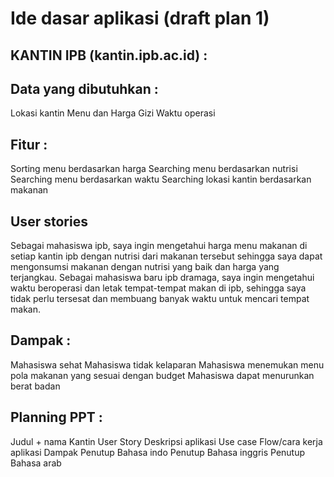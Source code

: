 # Ide dasar aplikasi (draft plan 1) 
## KANTIN IPB (kantin.ipb.ac.id) : 

## Data yang dibutuhkan :
Lokasi kantin
Menu dan Harga
Gizi
Waktu operasi

## Fitur :
Sorting menu berdasarkan harga
Searching menu berdasarkan nutrisi
Searching menu berdasarkan waktu
Searching lokasi kantin berdasarkan makanan

## User stories
Sebagai mahasiswa ipb, saya  ingin mengetahui harga menu makanan di setiap kantin ipb dengan nutrisi dari makanan tersebut sehingga saya dapat mengonsumsi makanan dengan nutrisi yang baik dan harga yang terjangkau.
Sebagai mahasiswa baru ipb dramaga, saya ingin mengetahui waktu beroperasi dan letak tempat-tempat makan di ipb, sehingga saya tidak perlu tersesat dan membuang banyak waktu untuk mencari tempat makan.

## Dampak :
Mahasiswa sehat
Mahasiswa tidak kelaparan
Mahasiswa menemukan menu pola makanan yang sesuai dengan budget
Mahasiswa dapat menurunkan berat badan

## Planning PPT :
Judul + nama
Kantin
User Story
Deskripsi aplikasi
Use case
Flow/cara kerja aplikasi
Dampak
Penutup Bahasa indo
Penutup Bahasa inggris
Penutup Bahasa arab
